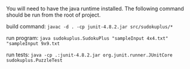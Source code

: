 You will need to have the java runtime installed.
The following command should be run from the root of project. 

build command:
`javac -d . -cp junit-4.8.2.jar src/sudokuplus/*`

run program:
`java sudokuplus.SudokuPlus "sampleInput 4x4.txt" "sampleInput 9x9.txt`

run tests:
`java -cp .:junit-4.8.2.jar org.junit.runner.JUnitCore sudokuplus.PuzzleTest`

